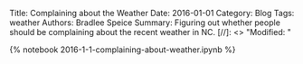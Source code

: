Title: Complaining about the Weather
Date: 2016-01-01
Category: Blog
Tags: weather
Authors: Bradlee Speice
Summary: Figuring out whether people should be complaining about the recent weather in NC.
[//]: <> "Modified: "

<script type="text/x-mathjax-config">
MathJax.Hub.Config({tex2jax: {inlineMath: [['$','$'], ['\(','\)']]}});
</script>
<script async src='https://cdn.mathjax.org/mathjax/latest/MathJax.js?config=TeX-AMS_CHTML'></script>

{% notebook 2016-1-1-complaining-about-weather.ipynb %}
